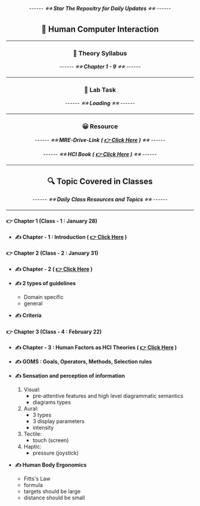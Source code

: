 <div align = "center">

*------ **⭐⭐ Star The Repositry for Daily Updates ⭐⭐** ------*

## 🍂 Human Computer Interaction


</div>

<hr>

<div align = "center">

### 🍂 Theory Syllabus

*------ **⭐⭐ Chapter 1 - 9 ⭐⭐** ------*

<hr>

</div>


<div align = "center">

### 🎅 Lab Task

*------ **⭐⭐ Loading ⭐⭐** ------*

<hr>

</div>


<div align = "center">

### 😀 Resource


*------ **⭐⭐ MRE-Drive-Link ( [ 👉 Click Here](https://drive.google.com/drive/folders/1YdqmQc94PH_jMG3BmNxD786EnA9lyhJa) ) ⭐⭐** ------*

*------ **⭐⭐ HCI Book ( [ 👉 Click Here](./Book/Gerard%20Jounghyun%20Kim%20-%20Human-Computer%20Interaction%20%20Fundamentals%20and%20Practice-Auerbach%20Publications%20(2015).pdf) ) ⭐⭐** ------*

<hr>

</div>



<div align = "center">

##  🔍 Topic Covered in Classes

*------ **⭐⭐ Daily Class Resources and Topics ⭐⭐** ------*

<hr>

</div>


#### 👉 Chapter 1 (Class - 1 : January 28)
 - **✍️ Chapter - 1 : Introduction ( [ 👉 Click Here](./Slides/Chapter%201_%20Introduction.pptx) )**


#### 👉 Chapter 2 (Class - 2 : January 31)
 - **✍️ Chapter - 2 ( [ 👉 Click Here](./Slides/Chapter%202.pptx) )**
 - **✍️ 2 types of guidelines**
    - Domain specific
    - general
    
- **✍️ Criteria**
#### 👉 Chapter 3 (Class - 4 : February 22)
 - **✍️ Chapter - 3 : Human Factors as HCI Theories ( [ 👉 Click Here](./Slides/Chapter%203.pptx) )**
 - **✍️ GOMS : Goals, Operators, Methods, Selection rules**
 - **✍️ Sensation and perception of information**
    1) Visual: 
	    - pre-attentive features and high level diagrammatic semantics
	    - diagrams types
    2) Aural: 
	    - 3 types
	    - 3 display parameters
	    - intensity
    3) Tectile:
	    - touch (screen)
    4) Haptic: 
	    - pressure (joystick)

 - **✍️ Human Body Ergonomics**
    - Fitts's Law
    - formula 
    - targets should be large
    - distance should be small

 
 


